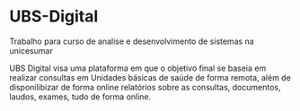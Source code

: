 # UBS-Digital
Trabalho para curso de analise e desenvolvimento de sistemas na unicesumar

  UBS Digital visa uma plataforma em que o objetivo final se baseia em realizar consultas em Unidades básicas de saúde de forma remota, 
além de disponilibizar de forma online relatórios sobre as consultas, documentos, laudos, exames, tudo de forma online.

